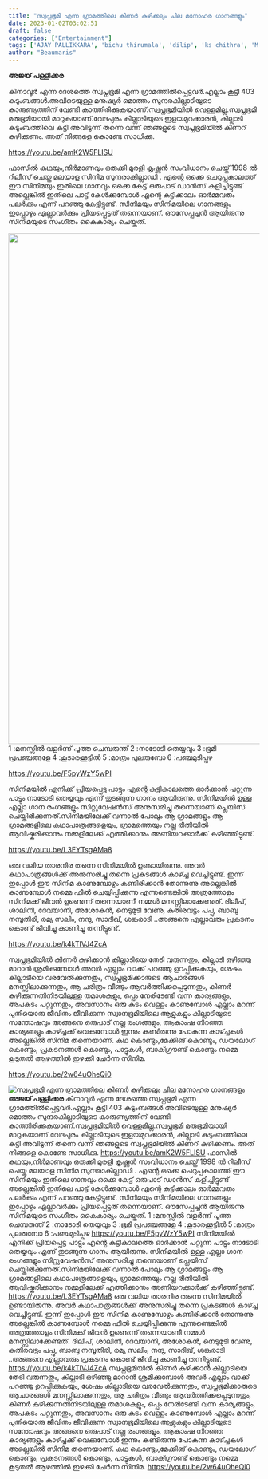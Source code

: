 ```yaml
---
title: "സ്വപ്നഭൂമി എന്ന ഗ്രാമത്തിലെ കിണർ കുഴിക്കലും ചില മനോഹര ഗാനങ്ങളും"
date: 2023-01-02T03:02:51
draft: false
categories: ["Entertainment"]
tags: ['AJAY PALLIKKARA', 'bichu thirumala', 'dilip', 'ks chithra', 'M.G. Sreekumar', 'ouseppachan', 'songs', 'subdarakilladi', 'yeshudas', 'അജയ് പള്ളിക്കര', 'സ്വപ്നഭൂമി']
author: "Beaumaris"
---
```


<strong>അജയ് പള്ളിക്കര</strong>

കിനാവൂർ എന്ന ദേശത്തെ സ്വപ്നഭൂമി എന്ന ഗ്രാമത്തിൽപ്പെട്ടവർ.എല്ലാം കൂട്ടി 403 കുടുംബങ്ങൾ.അവിടെയുള്ള മനുഷ്യർ മൊത്തം സുന്ദരകില്ലാടിയുടെ കാരുണ്യത്തിന് വേണ്ടി കാത്തിരിക്കുകയാണ്.സ്വപ്നഭൂമിയിൽ വെള്ളമില്ല.സ്വപ്നഭൂമി മരുഭൂമിയായി മാറുകയാണ്.വേദപുരം കില്ലാടിയുടെ ഇളയമുറക്കാരൻ, കില്ലാടി കുടുംബത്തിലെ കുട്ടി അവിടുന്ന് തന്നെ വന്ന് ഞങ്ങളുടെ സ്വപ്നഭൂമിയിൽ കിണറ് കുഴിക്കണം. അത്‌ നിങ്ങളെ കൊണ്ടേ സാധിക്കു.

https://youtu.be/amK2W5FLISU

ഫാസിൽ കഥയും,നിർമാണവും ഒരുക്കി മുരളി കൃഷ്ണൻ സംവിധാനം ചെയ്ത് 1998 ൽ റിലീസ് ചെയ്ത മലയാള സിനിമ സുന്ദരാകില്ലാഡി . എന്റെ ഒക്കെ ചെറുപ്പകാലത്ത് ഈ സിനിമയും ഇതിലെ ഗാനവും ഒക്കെ കേട്ട് ഒരുപാട് ഡാൻസ് കളിച്ചിട്ടുണ്ട് അല്ലെങ്കിൽ ഇതിലെ പാട്ട് കേൾക്കുമ്പോൾ എന്റെ കുട്ടിക്കാലം ഓർമ്മവരും പലർക്കും എന്ന് പറഞ്ഞു കേട്ടിട്ടുണ്ട്. സിനിമയും സിനിമയിലെ ഗാനങ്ങളും ഇപ്പോഴും എല്ലാവർക്കും പ്രിയപ്പെട്ടത് തന്നെയാണ്. ഔസേപ്പച്ചൻ ആയിരുന്നു സിനിമയുടെ സംഗീതം കൈകാര്യം ചെയ്തത്.

<img class="size-large wp-image-376861 aligncenter" src="https://cdn.boolokam.com/articles/2023/01/rrr-724x1024.jpg" alt="" width="724" height="1024" />1 :മനസ്സിൽ വളർന്ന് പൂത്ത ചെമ്പരുന്ത്‌
2 :നാടോടി തെയ്യവും
3 :ഭൂമി പ്രപഞ്ചങ്ങളേ
4 :കൂടാരക്കൂട്ടിൽ
5 :മാത്രം പുലരുമ്പോ
6 :പഞ്ചമുടിപ്പഴ

https://youtu.be/F5pyWzY5wPI

സിനിമയിൽ എനിക്ക് പ്രിയപ്പെട്ട പാട്ടും എന്റെ കുട്ടികാലത്തെ ഓർക്കാൻ പറ്റുന്ന പാട്ടും നാടോടി തെയ്യവും എന്ന് തുടങ്ങുന്ന ഗാനം ആയിരുന്നു. സിനിമയിൽ ഉള്ള എല്ലാ ഗാന രംഗങ്ങളും സിറ്റുവേഷൻസ്‌ അനുസരിച്ചു തന്നെയാണ് പ്ലെയിസ് ചെയ്തിരിക്കുന്നത്.സിനിമയിലേക്ക് വന്നാൽ പോലും ആ ഗ്രാമങ്ങളും ആ ഗ്രാമങ്ങളിലെ കഥാപാത്രങ്ങളെയും, ഗ്രാമത്തെയും നല്ല രീതിയിൽ ആവിഷ്കരിക്കാനും നമ്മളിലേക്ക് എത്തിക്കാനും അണിയറക്കാർക്ക് കഴിഞ്ഞിട്ടുണ്ട്.

https://youtu.be/L3EYTsgAMa8

ഒരു വലിയ താരനിര തന്നെ സിനിമയിൽ ഉണ്ടായിരുന്നു. അവർ കഥാപാത്രങ്ങൾക്ക് അനുസരിച്ചു തന്നെ പ്രകടങ്ങൾ കാഴ്ച്ച വെച്ചിട്ടുണ്ട്. ഇന്ന് ഇപ്പോൾ ഈ സിനിമ കാണുമ്പോഴും കണ്ടിരിക്കാൻ തോന്നുന്നു അല്ലെങ്കിൽ കാണുമ്പോൾ നമ്മെ ഫീൽ ചെയ്യിപ്പിക്കുന്നു എന്നുണ്ടെങ്കിൽ അത്രത്തോളം സിനിമക്ക്‌ ജീവൻ ഉണ്ടെന്ന് തന്നെയാണീ നമ്മൾ മനസ്സിലാക്കേണ്ടത്. ദിലീപ്, ശാലിനി, ദേവയാനി, അശോകൻ, നെടുമുടി വേണു, കുതിരവട്ടം പപ്പു, ബാബു നമ്പൂതിരി, രമ്യ സലിം, നന്ദു, സാദിഖ്, ശങ്കരാടി ..അങ്ങനെ എല്ലാവരും പ്രകടനം കൊണ്ട് ജീവിച്ചു കാണിച്ചു തന്നിട്ടുണ്ട്.

https://youtu.be/k4kTIVJ4ZcA

സ്വപ്നഭൂമിയിൽ കിണർ കുഴിക്കാൻ കില്ലാടിയെ തേടി വരുന്നതും, കില്ലാടി ഒഴിഞ്ഞു മാറാൻ ശ്രമിക്കുമ്പോൾ അവർ എല്ലാം വാക്ക് പറഞ്ഞു ഉറപ്പിക്കുകയും, ശേഷം കില്ലാടിയെ വരവേൽക്കുന്നതും, സ്വപ്നഭൂമിക്കാരുടെ ആചാരങ്ങൾ മനസ്സിലാക്കുന്നതും, ആ ചരിത്രം വീണ്ടും ആവർത്തിക്കപ്പെടുന്നതും, കിണർ കുഴിക്കുന്നതിനിടയിലുള്ള തമാശകളും, ഒപ്പം നേരിടേണ്ടി വന്ന കാര്യങ്ങളും, അപകടം പറ്റുന്നതും, അവസാനം ഒരു കുടം വെള്ളം കാണുമ്പോൾ എല്ലാം മറന്ന് പുതിയൊരു ജീവിതം ജീവിക്കുന്ന സ്വാനഭൂമിയിലെ ആളുകളും കില്ലാടിയുടെ സന്തോഷവും അങ്ങനെ ഒരുപാട് നല്ല രംഗങ്ങളും, ആകാംഷ നിറഞ്ഞ കാര്യങ്ങളും കാഴ്ച്ചക്ക്‌ വെക്കുമ്പോൾ ഇന്നും കണ്ടിരുന്നു പോകുന്ന കാഴ്ച്ചകൾ അല്ലെങ്കിൽ സിനിമ തന്നെയാണ്. കഥ കൊണ്ടും,മേക്കിങ് കൊണ്ടും, ഡയലോഗ് കൊണ്ടും, പ്രകടനങ്ങൾ കൊണ്ടും, പാട്ടുകൾ, ബാക്ഗ്രൗണ്ട് കൊണ്ടും നമ്മെ കൂടുതൽ ആഴത്തിൽ ഇഴക്കി ചേർന്ന സിനിമ.

https://youtu.be/2w64uOheQi0


![സ്വപ്നഭൂമി എന്ന ഗ്രാമത്തിലെ കിണർ കുഴിക്കലും ചില മനോഹര ഗാനങ്ങളും](https://cdn.boolokam.com/articles/2023/01/rrr-724x1024.jpg)**അജയ് പള്ളിക്കര** കിനാവൂർ എന്ന ദേശത്തെ സ്വപ്നഭൂമി എന്ന ഗ്രാമത്തിൽപ്പെട്ടവർ.എല്ലാം കൂട്ടി 403 കുടുംബങ്ങൾ.അവിടെയുള്ള മനുഷ്യർ മൊത്തം സുന്ദരകില്ലാടിയുടെ കാരുണ്യത്തിന് വേണ്ടി കാത്തിരിക്കുകയാണ്.സ്വപ്നഭൂമിയിൽ വെള്ളമില്ല.സ്വപ്നഭൂമി മരുഭൂമിയായി മാറുകയാണ്.വേദപുരം കില്ലാടിയുടെ ഇളയമുറക്കാരൻ, കില്ലാടി കുടുംബത്തിലെ കുട്ടി അവിടുന്ന് തന്നെ വന്ന് ഞങ്ങളുടെ സ്വപ്നഭൂമിയിൽ കിണറ് കുഴിക്കണം. അത്‌ നിങ്ങളെ കൊണ്ടേ സാധിക്കു. https://youtu.be/amK2W5FLISU ഫാസിൽ കഥയും,നിർമാണവും ഒരുക്കി മുരളി കൃഷ്ണൻ സംവിധാനം ചെയ്ത് 1998 ൽ റിലീസ് ചെയ്ത മലയാള സിനിമ സുന്ദരാകില്ലാഡി . എന്റെ ഒക്കെ ചെറുപ്പകാലത്ത് ഈ സിനിമയും ഇതിലെ ഗാനവും ഒക്കെ കേട്ട് ഒരുപാട് ഡാൻസ് കളിച്ചിട്ടുണ്ട് അല്ലെങ്കിൽ ഇതിലെ പാട്ട് കേൾക്കുമ്പോൾ എന്റെ കുട്ടിക്കാലം ഓർമ്മവരും പലർക്കും എന്ന് പറഞ്ഞു കേട്ടിട്ടുണ്ട്. സിനിമയും സിനിമയിലെ ഗാനങ്ങളും ഇപ്പോഴും എല്ലാവർക്കും പ്രിയപ്പെട്ടത് തന്നെയാണ്. ഔസേപ്പച്ചൻ ആയിരുന്നു സിനിമയുടെ സംഗീതം കൈകാര്യം ചെയ്തത്. 1 :മനസ്സിൽ വളർന്ന് പൂത്ത ചെമ്പരുന്ത്‌ 2 :നാടോടി തെയ്യവും 3 :ഭൂമി പ്രപഞ്ചങ്ങളേ 4 :കൂടാരക്കൂട്ടിൽ 5 :മാത്രം പുലരുമ്പോ 6 :പഞ്ചമുടിപ്പഴ https://youtu.be/F5pyWzY5wPI സിനിമയിൽ എനിക്ക് പ്രിയപ്പെട്ട പാട്ടും എന്റെ കുട്ടികാലത്തെ ഓർക്കാൻ പറ്റുന്ന പാട്ടും നാടോടി തെയ്യവും എന്ന് തുടങ്ങുന്ന ഗാനം ആയിരുന്നു. സിനിമയിൽ ഉള്ള എല്ലാ ഗാന രംഗങ്ങളും സിറ്റുവേഷൻസ്‌ അനുസരിച്ചു തന്നെയാണ് പ്ലെയിസ് ചെയ്തിരിക്കുന്നത്.സിനിമയിലേക്ക് വന്നാൽ പോലും ആ ഗ്രാമങ്ങളും ആ ഗ്രാമങ്ങളിലെ കഥാപാത്രങ്ങളെയും, ഗ്രാമത്തെയും നല്ല രീതിയിൽ ആവിഷ്കരിക്കാനും നമ്മളിലേക്ക് എത്തിക്കാനും അണിയറക്കാർക്ക് കഴിഞ്ഞിട്ടുണ്ട്. https://youtu.be/L3EYTsgAMa8 ഒരു വലിയ താരനിര തന്നെ സിനിമയിൽ ഉണ്ടായിരുന്നു. അവർ കഥാപാത്രങ്ങൾക്ക് അനുസരിച്ചു തന്നെ പ്രകടങ്ങൾ കാഴ്ച്ച വെച്ചിട്ടുണ്ട്. ഇന്ന് ഇപ്പോൾ ഈ സിനിമ കാണുമ്പോഴും കണ്ടിരിക്കാൻ തോന്നുന്നു അല്ലെങ്കിൽ കാണുമ്പോൾ നമ്മെ ഫീൽ ചെയ്യിപ്പിക്കുന്നു എന്നുണ്ടെങ്കിൽ അത്രത്തോളം സിനിമക്ക്‌ ജീവൻ ഉണ്ടെന്ന് തന്നെയാണീ നമ്മൾ മനസ്സിലാക്കേണ്ടത്. ദിലീപ്, ശാലിനി, ദേവയാനി, അശോകൻ, നെടുമുടി വേണു, കുതിരവട്ടം പപ്പു, ബാബു നമ്പൂതിരി, രമ്യ സലിം, നന്ദു, സാദിഖ്, ശങ്കരാടി ..അങ്ങനെ എല്ലാവരും പ്രകടനം കൊണ്ട് ജീവിച്ചു കാണിച്ചു തന്നിട്ടുണ്ട്. https://youtu.be/k4kTIVJ4ZcA സ്വപ്നഭൂമിയിൽ കിണർ കുഴിക്കാൻ കില്ലാടിയെ തേടി വരുന്നതും, കില്ലാടി ഒഴിഞ്ഞു മാറാൻ ശ്രമിക്കുമ്പോൾ അവർ എല്ലാം വാക്ക് പറഞ്ഞു ഉറപ്പിക്കുകയും, ശേഷം കില്ലാടിയെ വരവേൽക്കുന്നതും, സ്വപ്നഭൂമിക്കാരുടെ ആചാരങ്ങൾ മനസ്സിലാക്കുന്നതും, ആ ചരിത്രം വീണ്ടും ആവർത്തിക്കപ്പെടുന്നതും, കിണർ കുഴിക്കുന്നതിനിടയിലുള്ള തമാശകളും, ഒപ്പം നേരിടേണ്ടി വന്ന കാര്യങ്ങളും, അപകടം പറ്റുന്നതും, അവസാനം ഒരു കുടം വെള്ളം കാണുമ്പോൾ എല്ലാം മറന്ന് പുതിയൊരു ജീവിതം ജീവിക്കുന്ന സ്വാനഭൂമിയിലെ ആളുകളും കില്ലാടിയുടെ സന്തോഷവും അങ്ങനെ ഒരുപാട് നല്ല രംഗങ്ങളും, ആകാംഷ നിറഞ്ഞ കാര്യങ്ങളും കാഴ്ച്ചക്ക്‌ വെക്കുമ്പോൾ ഇന്നും കണ്ടിരുന്നു പോകുന്ന കാഴ്ച്ചകൾ അല്ലെങ്കിൽ സിനിമ തന്നെയാണ്. കഥ കൊണ്ടും,മേക്കിങ് കൊണ്ടും, ഡയലോഗ് കൊണ്ടും, പ്രകടനങ്ങൾ കൊണ്ടും, പാട്ടുകൾ, ബാക്ഗ്രൗണ്ട് കൊണ്ടും നമ്മെ കൂടുതൽ ആഴത്തിൽ ഇഴക്കി ചേർന്ന സിനിമ. https://youtu.be/2w64uOheQi0
